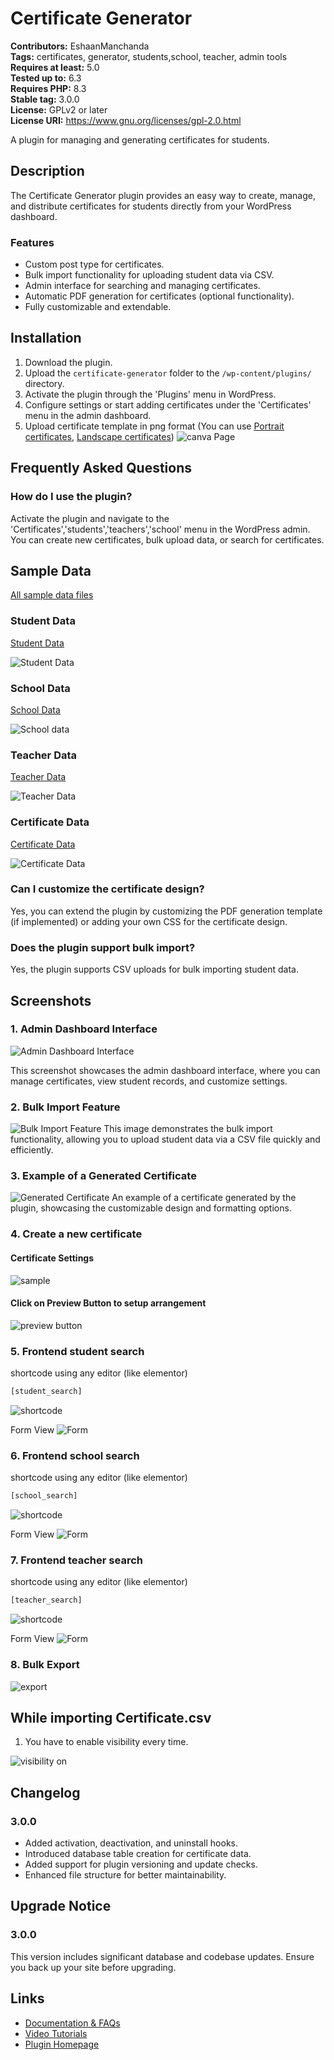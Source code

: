 # Certificate Generator

**Contributors:** EshaanManchanda  
**Tags:** certificates, generator, students,school, teacher, admin tools  
**Requires at least:** 5.0  
**Tested up to:** 6.3  
**Requires PHP:** 8.3  
**Stable tag:** 3.0.0  
**License:** GPLv2 or later  
**License URI:** https://www.gnu.org/licenses/gpl-2.0.html

A plugin for managing and generating certificates for students.

## Description

The Certificate Generator plugin provides an easy way to create, manage, and distribute certificates for students directly from your WordPress dashboard.

### Features
- Custom post type for certificates.
- Bulk import functionality for uploading student data via CSV.
- Admin interface for searching and managing certificates.
- Automatic PDF generation for certificates (optional functionality).
- Fully customizable and extendable.

## Installation

1. Download the plugin.
2. Upload the `certificate-generator` folder to the `/wp-content/plugins/` directory.
3. Activate the plugin through the 'Plugins' menu in WordPress.
4. Configure settings or start adding certificates under the 'Certificates' menu in the admin dashboard.
5. Upload certificate template in png format (You can use [Portrait certificates](https://www.canva.com/templates/?category=tAFBBL5OE1A&doctype=TAEdwwJWdWc), [Landscape certificates](https://www.canva.com/templates/?category=tAFBBL5OE1A&doctype=TACTmE1fsnQ))
![canva Page](/assets/screenshots/canva.png)


## Frequently Asked Questions

### How do I use the plugin?
Activate the plugin and navigate to the 'Certificates','students','teachers','school' menu in the WordPress admin. You can create new certificates, bulk upload data, or search for certificates.

## Sample Data
[All sample data files](/assets/data/)

### Student Data
[Student Data](/assets/data/students.csv)

![Student Data](/assets/screenshots/excel-student-data.png)

### School Data
[School Data](/assets/data/school.csv)

![School data](/assets/screenshots/excel-school-data.png)

### Teacher Data
[Teacher Data](/assets/data/teacher.csv)

![Teacher Data](/assets/screenshots/excel-teacher-data.png)

### Certificate Data
[Certificate Data](/assets/data/certificates.csv)

![Certificate Data](/assets/screenshots/excel-certificate-data.png)

### Can I customize the certificate design?
Yes, you can extend the plugin by customizing the PDF generation template (if implemented) or adding your own CSS for the certificate design.

### Does the plugin support bulk import?
Yes, the plugin supports CSV uploads for bulk importing student data.

## Screenshots

### 1. Admin Dashboard Interface
![Admin Dashboard Interface](/assets/screenshots/Admin%20View.png)

This screenshot showcases the admin dashboard interface, where you can manage certificates, view student records, and customize settings.

### 2. Bulk Import Feature
![Bulk Import Feature](/assets/screenshots/bulk-import.png)
This image demonstrates the bulk import functionality, allowing you to upload student data via a CSV file quickly and efficiently.

### 3. Example of a Generated Certificate
![Generated Certificate](/assets/screenshots/sample-certificate.png)
An example of a certificate generated by the plugin, showcasing the customizable design and formatting options.

### 4. Create a new certificate 
#### Certificate Settings
![sample](/assets/screenshots/certificate-admin.png)
#### Click on Preview Button to setup arrangement
![preview button](/assets/screenshots/preview%20button.png)

### 5. Frontend student search

shortcode using any editor (like elementor)
```bash
[student_search]
```
![shortcode](/assets/screenshots/student%20shotcode.png)

Form View
![Form](/assets/screenshots/student%20search%20form.png)

### 6. Frontend school search

shortcode using any editor (like elementor)
```bash
[school_search]
```
![shortcode](/assets/screenshots/school%20shotcode.png)

Form View
![Form](/assets/screenshots/school%20search%20form.png)

### 7. Frontend teacher search

shortcode using any editor (like elementor)
```bash
[teacher_search]
```
![shortcode](/assets/screenshots/teacher%20shotcode.png)

Form View
![Form](/assets/screenshots/teacher%20search%20form.png)


### 8. Bulk Export 

![export](/assets/screenshots/export.png)


## While importing Certificate.csv

1. You have to enable visibility every time.

![visibility on](/assets/screenshots/visibility.png)


## Changelog

### 3.0.0
- Added activation, deactivation, and uninstall hooks.
- Introduced database table creation for certificate data.
- Added support for plugin versioning and update checks.
- Enhanced file structure for better maintainability.

## Upgrade Notice

### 3.0.0
This version includes significant database and codebase updates. Ensure you back up your site before upgrading.

## Links

- [Documentation & FAQs](https://github.com/EshaanManchanda/Certificate-Generator)
- [Video Tutorials](https://example.com/videos)
- [Plugin Homepage](https://github.com/EshaanManchanda/Certificate-Generator)
